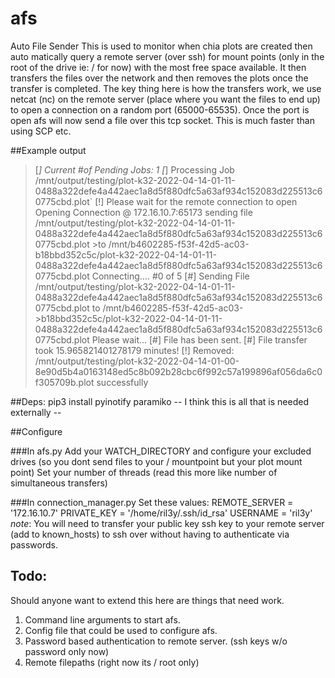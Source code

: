 # afs
Auto File Sender
This is used to monitor when chia plots are created then auto matically query a remote server (over ssh) for mount points (only in the root of the drive ie: / for now) with the most free space available.  It then transfers the files over the network and then removes the plots once the transfer is completed.  The key thing here is how the transfers work, we use netcat (nc) on the remote server (place where you want the files to end up) to open a connection on a random port (65000-65535).  Once the port is open afs will now send a file over this tcp socket.  This is much faster than using SCP etc.
 

##Example output

>[*] Current #of Pending Jobs: 1
>[*] Processing Job /mnt/output/testing/plot-k32-2022-04-14-01-11-0488a322defe4a442aec1a8d5f880dfc5a63af934c152083d225513c60775cbd.plot`
>[!] Please wait for the remote connection to open
>Opening Connection @ 172.16.10.7:65173 sending file /mnt/output/testing/plot-k32-2022-04-14-01-11-0488a322defe4a442aec1a8d5f880dfc5a63af934c152083d225513c60775cbd.plot >to /mnt/b4602285-f53f-42d5-ac03-b18bbd352c5c/plot-k32-2022-04-14-01-11-0488a322defe4a442aec1a8d5f880dfc5a63af934c152083d225513c60775cbd.plot
>Connecting.... #0 of 5
>[#] Sending File /mnt/output/testing/plot-k32-2022-04-14-01-11-0488a322defe4a442aec1a8d5f880dfc5a63af934c152083d225513c60775cbd.plot to /mnt/b4602285-f53f-42d5-ac03->b18bbd352c5c/plot-k32-2022-04-14-01-11-0488a322defe4a442aec1a8d5f880dfc5a63af934c152083d225513c60775cbd.plot Please wait...
>[#] File has been sent.
>[#] File transfer took 15.965821401278179 minutes!
>[!] Removed: /mnt/output/testing/plot-k32-2022-04-14-01-00-8e90d5b4a0163148ed5c8b092b28cbc6f992c57a199896af056da6c0f305709b.plot successfully

##Deps:
pip3 install pyinotify paramiko 
-- I think this is all that is needed externally --


##Configure

###In afs.py 
Add your WATCH_DIRECTORY and configure your excluded drives (so you dont send files to your / mountpoint but your plot mount point)
Set your number of threads (read this more like number of simultaneous transfers)

###In connection_manager.py
Set these values:
REMOTE_SERVER = '172.16.10.7'
PRIVATE_KEY = '/home/ril3y/.ssh/id_rsa'
USERNAME = 'ril3y'
*note*: You will need to transfer your public key ssh key to your remote server (add to known_hosts) to ssh over without having to authenticate via passwords.



## Todo:
Should anyone want to extend this here are things that need work.
1.  Command line arguments to start afs.
2.  Config file that could be used to configure afs.
3.  Password based authentication to remote server. (ssh keys w/o password only now)
4.  Remote filepaths (right now its / root only)

